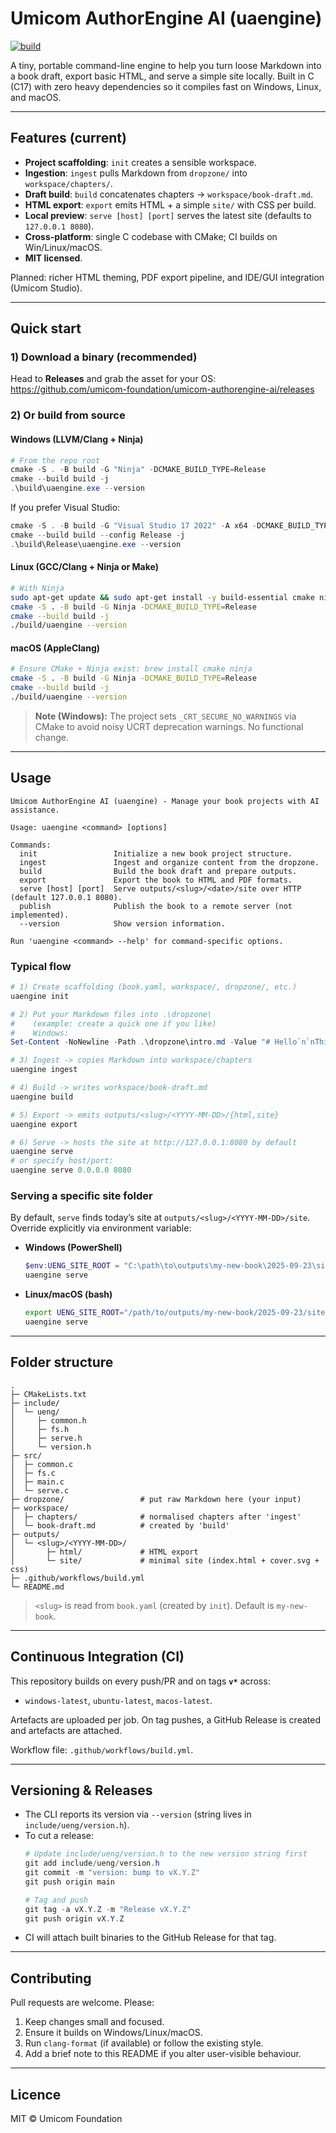 # Umicom AuthorEngine AI (uaengine)

[![build](https://github.com/umicom-foundation/umicom-authorengine-ai/actions/workflows/build.yml/badge.svg)](https://github.com/umicom-foundation/umicom-authorengine-ai/actions/workflows/build.yml)

A tiny, portable command-line engine to help you turn loose Markdown into a book draft, export basic HTML, and serve a simple site locally. Built in C (C17) with zero heavy dependencies so it compiles fast on Windows, Linux, and macOS.

---

## Features (current)

- **Project scaffolding**: `init` creates a sensible workspace.
- **Ingestion**: `ingest` pulls Markdown from `dropzone/` into `workspace/chapters/`.
- **Draft build**: `build` concatenates chapters → `workspace/book-draft.md`.
- **HTML export**: `export` emits HTML + a simple `site/` with CSS per build.
- **Local preview**: `serve [host] [port]` serves the latest site (defaults to `127.0.0.1 8080`).
- **Cross-platform**: single C codebase with CMake; CI builds on Win/Linux/macOS.
- **MIT licensed**.

Planned: richer HTML theming, PDF export pipeline, and IDE/GUI integration (Umicom Studio).

---

## Quick start

### 1) Download a binary (recommended)
Head to **Releases** and grab the asset for your OS: https://github.com/umicom-foundation/umicom-authorengine-ai/releases

### 2) Or build from source

#### Windows (LLVM/Clang + Ninja)
```powershell
# From the repo root
cmake -S . -B build -G "Ninja" -DCMAKE_BUILD_TYPE=Release
cmake --build build -j
.\build\uaengine.exe --version
```

If you prefer Visual Studio:
```powershell
cmake -S . -B build -G "Visual Studio 17 2022" -A x64 -DCMAKE_BUILD_TYPE=Release
cmake --build build --config Release -j
.\build\Release\uaengine.exe --version
```

#### Linux (GCC/Clang + Ninja or Make)
```bash
# With Ninja
sudo apt-get update && sudo apt-get install -y build-essential cmake ninja-build
cmake -S . -B build -G Ninja -DCMAKE_BUILD_TYPE=Release
cmake --build build -j
./build/uaengine --version
```

#### macOS (AppleClang)
```bash
# Ensure CMake + Ninja exist: brew install cmake ninja
cmake -S . -B build -G Ninja -DCMAKE_BUILD_TYPE=Release
cmake --build build -j
./build/uaengine --version
```

> **Note (Windows):** The project sets `_CRT_SECURE_NO_WARNINGS` via CMake to avoid noisy UCRT deprecation warnings. No functional change.

---

## Usage

```text
Umicom AuthorEngine AI (uaengine) - Manage your book projects with AI assistance.

Usage: uaengine <command> [options]

Commands:
  init                 Initialize a new book project structure.
  ingest               Ingest and organize content from the dropzone.
  build                Build the book draft and prepare outputs.
  export               Export the book to HTML and PDF formats.
  serve [host] [port]  Serve outputs/<slug>/<date>/site over HTTP (default 127.0.0.1 8080).
  publish              Publish the book to a remote server (not implemented).
  --version            Show version information.

Run 'uaengine <command> --help' for command-specific options.
```

### Typical flow
```powershell
# 1) Create scaffolding (book.yaml, workspace/, dropzone/, etc.)
uaengine init

# 2) Put your Markdown files into .\dropzone\
#    (example: create a quick one if you like)
#    Windows:
Set-Content -NoNewline -Path .\dropzone\intro.md -Value "# Hello`n`nThis is a test."

# 3) Ingest -> copies Markdown into workspace/chapters
uaengine ingest

# 4) Build -> writes workspace/book-draft.md
uaengine build

# 5) Export -> emits outputs/<slug>/<YYYY-MM-DD>/{html,site}
uaengine export

# 6) Serve -> hosts the site at http://127.0.0.1:8080 by default
uaengine serve
# or specify host/port:
uaengine serve 0.0.0.0 8080
```

### Serving a specific site folder
By default, `serve` finds today’s site at `outputs/<slug>/<YYYY-MM-DD>/site`.  
Override explicitly via environment variable:

- **Windows (PowerShell)**
  ```powershell
  $env:UENG_SITE_ROOT = "C:\path\to\outputs\my-new-book\2025-09-23\site"
  uaengine serve
  ```

- **Linux/macOS (bash)**
  ```bash
  export UENG_SITE_ROOT="/path/to/outputs/my-new-book/2025-09-23/site"
  uaengine serve
  ```

---

## Folder structure

```
.
├─ CMakeLists.txt
├─ include/
│  └─ ueng/
│     ├─ common.h
│     ├─ fs.h
│     ├─ serve.h
│     └─ version.h
├─ src/
│  ├─ common.c
│  ├─ fs.c
│  ├─ main.c
│  └─ serve.c
├─ dropzone/                 # put raw Markdown here (your input)
├─ workspace/
│  ├─ chapters/              # normalised chapters after 'ingest'
│  └─ book-draft.md          # created by 'build'
├─ outputs/
│  └─ <slug>/<YYYY-MM-DD>/
│       ├─ html/             # HTML export
│       └─ site/             # minimal site (index.html + cover.svg + css)
├─ .github/workflows/build.yml
└─ README.md
```

> `<slug>` is read from `book.yaml` (created by `init`). Default is `my-new-book`.

---

## Continuous Integration (CI)

This repository builds on every push/PR and on tags **`v*`** across:
- `windows-latest`, `ubuntu-latest`, `macos-latest`.

Artefacts are uploaded per job. On tag pushes, a GitHub Release is created and artefacts are attached.

Workflow file: `.github/workflows/build.yml`.

---

## Versioning & Releases

- The CLI reports its version via `--version` (string lives in `include/ueng/version.h`).
- To cut a release:
  ```powershell
  # Update include/ueng/version.h to the new version string first
  git add include/ueng/version.h
  git commit -m "version: bump to vX.Y.Z"
  git push origin main

  # Tag and push
  git tag -a vX.Y.Z -m "Release vX.Y.Z"
  git push origin vX.Y.Z
  ```
- CI will attach built binaries to the GitHub Release for that tag.

---

## Contributing

Pull requests are welcome. Please:
1. Keep changes small and focused.
2. Ensure it builds on Windows/Linux/macOS.
3. Run `clang-format` (if available) or follow the existing style.
4. Add a brief note to this README if you alter user-visible behaviour.

---

## Licence

MIT © Umicom Foundation
